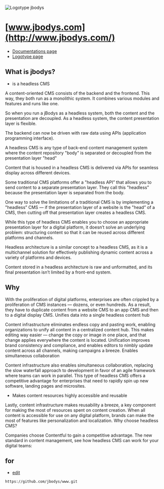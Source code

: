 ![Logotype jbodys](http://logo.jbodys.com/jbodys_icon_text.png)

# [www.jbodys.com](http://www.jbodys.com/)

+ [Documentations page](http://docs.jbodys.com/)
+ [Logotype page](http://logo.jbodys.com/)

## What is jbodys?

+ is a headless CMS

A content-oriented CMS consists of the backend and the frontend. 
This way, they both run as a monolithic system. 
It combines various modules and features and runs like one.


So when you run a jBodys as a headless system, both the content and the presentation are decoupled. 
As a headless system, the content presentation layer is flexible.

The backend can now be driven with raw data using APIs (application programming interface).


A headless CMS is any type of back-end content management system where the content repository "body" is separated or decoupled from the presentation layer "head"


Content that is housed in a headless CMS is delivered via APIs for seamless display across different devices.

Some traditional CMS platforms offer a "headless API” that allows you to send content to a separate presentation layer. 
They call this "headless” because the presentation layer is separated from the body.

One way to solve the limitations of a traditional CMS is by implementing a "headless” CMS — if the presentation layer of a website is the "head” of a CMS, then cutting off that presentation layer creates a headless CMS.

While this type of headless CMS enables you to choose an appropriate presentation layer for a digital platform, it doesn’t solve an underlying problem: structuring content so that it can be reused across different platforms and channels.

Headless architecture is a similar concept to a headless CMS, as it is a multichannel solution for effectively publishing dynamic content across a variety of platforms and devices. 

Content stored in a headless architecture is raw and unformatted, and its final presentation isn’t limited by a front-end system.

## Why

With the proliferation of digital platforms, enterprises are often crippled by a proliferation of CMS instances — dozens, or even hundreds. As a result, they have to duplicate content from a website CMS to an app CMS and then to a digital display CMS.
Unifies data into a single headless content hub

Content infrastructure eliminates endless copy and pasting work, enabling organizations to unify all content in a centralized content hub. This makes editing way easier — change the copy or image in one place, and that change applies everywhere the content is located. Unification improves brand consistency and compliance, and enables editors to nimbly update content across all channels, making campaigns a breeze.
Enables simultaneous collaboration

Content infrastructure also enables simultaneous collaboration, replacing the slow waterfall approach to development in favor of an agile framework where teams can work in parallel. This type of headless CMS offers a competitive advantage for enterprises that need to rapidly spin up new software, landing pages and microsites.

+ Makes content resources highly accessible and reusable

Lastly, content infrastructure makes reusability a breeze, a key component for making the most of resources spent on content creation. When all content is accessible for use on any digital platform, brands can make the most of features like personalization and localization.
Why choose headless CMS?

Companies choose Contentful to gain a competitive advantage. The new standard in content management, see how headless CMS can work for your digital teams:



for 
---
+ [edit](https://github.com/jbodys/www/edit/main/README.md)

```
https://github.com/jbodys/www.git
```
